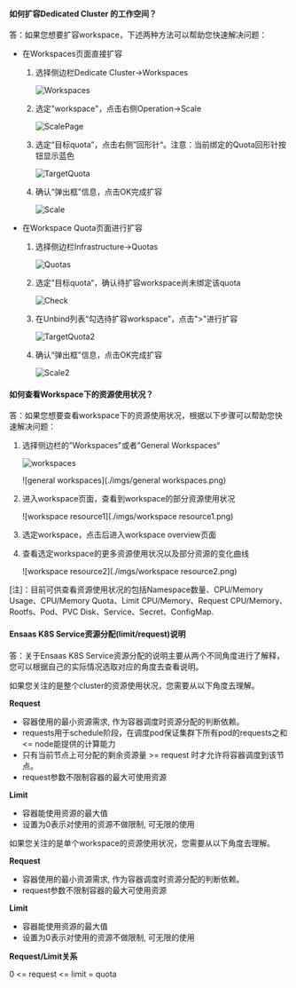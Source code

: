 #### 如何扩容Dedicated Cluster 的工作空间？

答：如果您想要扩容workspace，下述两种方法可以帮助您快速解决问题：

- 在Workspaces页面直接扩容

  1. 选择侧边栏Dedicate Cluster->Workspaces

     ![Workspaces](./imgs/Workspaces.png)

  2. 选定"workspace"，点击右侧Operation->Scale

     ![ScalePage](./imgs/ScalePage.png)

  3. 选定“目标quota”，点击右侧”回形针“。注意：当前绑定的Quota回形针按钮显示蓝色

     ![TargetQuota](./imgs/TargetQuota.png)

  4. 确认“弹出框”信息，点击OK完成扩容

     ![Scale](./imgs/Scale.png)

- 在Workspace Quota页面进行扩容

  1. 选择侧边栏Infrastructure->Quotas

     ![Quotas](./imgs/Quotas.png)

  2. 选定”目标quota“，确认待扩容workspace尚未绑定该quota

     ![Check](./imgs/Check.png)

  3. 在Unbind列表“勾选待扩容workspace”，点击">"进行扩容

     ![TargetQuota2](./imgs/TargetQuota2.png)

  4. 确认“弹出框”信息，点击OK完成扩容

     ![Scale2](./imgs/Scale2.png)

#### 如何查看Workspace下的资源使用状况？

答：如果您想要查看workspace下的资源使用状况，根据以下步骤可以帮助您快速解决问题：

1. 选择侧边栏的”Workspaces"或者"General Workspaces“

   ![workspaces](./imgs/workspaces.png)

   ![general workspaces](./imgs/general workspaces.png)

2. 进入workspace页面，查看到workspace的部分资源使用状况

   ![workspace resource1](./imgs/workspace resource1.png)

3. 选定workspace，点击后进入workspace overview页面

4. 查看选定workspace的更多资源使用状况以及部分资源的变化曲线

   ![workspace resource2](./imgs/workspace resource2.png)

[注]：目前可供查看资源使用状况的包括Namespace数量、CPU/Memory Usage、CPU/Memory Quota、Limit CPU/Memory、Request CPU/Memory、Rootfs、Pod、PVC Disk、Service、Secret、ConfigMap.



#### Ensaas K8S Service资源分配(limit/request)说明

答：关于Ensaas K8S Service资源分配的说明主要从两个不同角度进行了解释，您可以根据自己的实际情况选取对应的角度去查看说明。

如果您关注的是整个cluster的资源使用状况，您需要从以下角度去理解。

**Request**

- 容器使用的最小资源需求, 作为容器调度时资源分配的判断依赖。
- requests用于schedule阶段，在调度pod保证集群下所有pod的requests之和 <= node能提供的计算能力
- 只有当前节点上可分配的剩余资源量 >= request 时才允许将容器调度到该节点。
- request参数不限制容器的最大可使用资源

**Limit**

- 容器能使用资源的最大值
- 设置为0表示对使用的资源不做限制, 可无限的使用

如果您关注的是单个workspace的资源使用状况，您需要从以下角度去理解。

**Request**

- 容器使用的最小资源需求, 作为容器调度时资源分配的判断依赖。
- request参数不限制容器的最大可使用资源

**Limit**

- 容器能使用资源的最大值
- 设置为0表示对使用的资源不做限制, 可无限的使用

**Request/Limit关系**

0 <= request <= limit = quota
